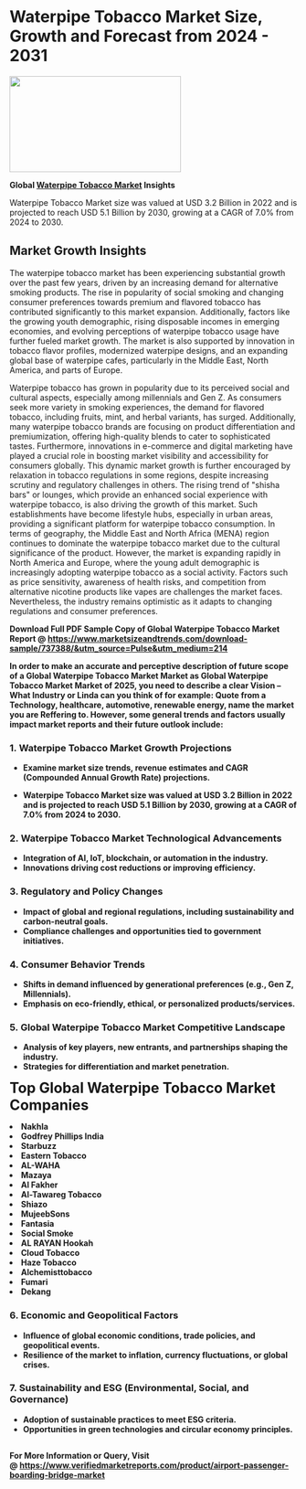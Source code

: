 <H1>Waterpipe Tobacco Market Size, Growth and Forecast from 2024 - 2031</H1><img class="aligncenter size-medium wp-image-584254" src="https://thirdeyenews.in/wp-content/uploads/2024/09/Global-Market-Research-300x168.jpeg" alt="" width="300" height="168" /><p><strong>Global&nbsp;<a href="https://www.marketsizeandtrends.com/download-sample/737388/&amp;utm_source=Pulse&amp;utm_medium=214">Waterpipe Tobacco Market</a> Insights</strong></p><p>Waterpipe Tobacco Market size was valued at USD 3.2 Billion in 2022 and is projected to reach USD 5.1 Billion by 2030, growing at a CAGR of 7.0% from 2024 to 2030.</p><p><h2>Market Growth Insights</h2> <p>The waterpipe tobacco market has been experiencing substantial growth over the past few years, driven by an increasing demand for alternative smoking products. The rise in popularity of social smoking and changing consumer preferences towards premium and flavored tobacco has contributed significantly to this market expansion. Additionally, factors like the growing youth demographic, rising disposable incomes in emerging economies, and evolving perceptions of waterpipe tobacco usage have further fueled market growth. The market is also supported by innovation in tobacco flavor profiles, modernized waterpipe designs, and an expanding global base of waterpipe cafes, particularly in the Middle East, North America, and parts of Europe.</p> <p><strong></strong></p> <p>Waterpipe tobacco has grown in popularity due to its perceived social and cultural aspects, especially among millennials and Gen Z. As consumers seek more variety in smoking experiences, the demand for flavored tobacco, including fruits, mint, and herbal variants, has surged. Additionally, many waterpipe tobacco brands are focusing on product differentiation and premiumization, offering high-quality blends to cater to sophisticated tastes. Furthermore, innovations in e-commerce and digital marketing have played a crucial role in boosting market visibility and accessibility for consumers globally. This dynamic market growth is further encouraged by relaxation in tobacco regulations in some regions, despite increasing scrutiny and regulatory challenges in others. The rising trend of "shisha bars" or lounges, which provide an enhanced social experience with waterpipe tobacco, is also driving the growth of this market. Such establishments have become lifestyle hubs, especially in urban areas, providing a significant platform for waterpipe tobacco consumption. In terms of geography, the Middle East and North Africa (MENA) region continues to dominate the waterpipe tobacco market due to the cultural significance of the product. However, the market is expanding rapidly in North America and Europe, where the young adult demographic is increasingly adopting waterpipe tobacco as a social activity. Factors such as price sensitivity, awareness of health risks, and competition from alternative nicotine products like vapes are challenges the market faces. Nevertheless, the industry remains optimistic as it adapts to changing regulations and consumer preferences.</p> <p><strong></p><p><span class=""><strong>Download Full PDF Sample Copy of Global Waterpipe Tobacco Market Report</strong> @ <a href="https://www.marketsizeandtrends.com/download-sample/737388/&amp;utm_source=Pulse&amp;utm_medium=214" target="_blank">https://www.marketsizeandtrends.com/download-sample/737388/&amp;utm_source=Pulse&amp;utm_medium=214</a></span></p><p>In order to make an accurate and perceptive description of future scope of a Global&nbsp;Waterpipe Tobacco Market Market as Global&nbsp;Waterpipe Tobacco Market Market of 2025, you need to describe a clear Vision &ndash; What Industry or Linda can you think of for example: Quote from a Technology, healthcare, automotive, renewable energy, name the market you are Reffering to. However, some general trends and factors usually impact market reports and their future outlook include:</p><h3>1.&nbsp;<strong>Waterpipe Tobacco Market Growth Projections</strong></h3><ul><li>Examine market size trends, revenue estimates and CAGR (Compounded Annual Growth Rate) projections.</li><li><p>Waterpipe Tobacco Market size was valued at USD 3.2 Billion in 2022 and is projected to reach USD 5.1 Billion by 2030, growing at a CAGR of 7.0% from 2024 to 2030.</p></li></ul><h3>2.&nbsp;<strong>Waterpipe Tobacco Market Technological Advancements</strong></h3><ul><li>Integration of AI, IoT, blockchain, or automation in the industry.</li><li>Innovations driving cost reductions or improving efficiency.</li></ul><h3>3.&nbsp;<strong>Regulatory and Policy Changes</strong></h3><ul><li>Impact of global and regional regulations, including sustainability and carbon-neutral goals.</li><li>Compliance challenges and opportunities tied to government initiatives.</li></ul><h3>4.&nbsp;<strong>Consumer Behavior Trends</strong></h3><ul><li>Shifts in demand influenced by generational preferences (e.g., Gen Z, Millennials).</li><li>Emphasis on eco-friendly, ethical, or personalized products/services.</li></ul><h3>5.&nbsp;<strong>Global Waterpipe Tobacco Market Competitive Landscape</strong></h3><ul><li>Analysis of key players, new entrants, and partnerships shaping the industry.</li><li>Strategies for differentiation and market penetration.</li></ul><p data-pm-slice="1 1 []"><span style="color: inherit; font-family: inherit; font-size: 25px;">Top Global Waterpipe Tobacco Market Companies</span></p><div class="" data-test-id=""><p><li>Nakhla</li><li> Godfrey Phillips India</li><li> Starbuzz</li><li> Eastern Tobacco</li><li> AL-WAHA</li><li> Mazaya</li><li> Al Fakher</li><li> Al-Tawareg Tobacco</li><li> Shiazo</li><li> MujeebSons</li><li> Fantasia</li><li> Social Smoke</li><li> AL RAYAN Hookah</li><li> Cloud Tobacco</li><li> Haze Tobacco</li><li> Alchemisttobacco</li><li> Fumari</li><li> Dekang</li></p></div><h3>6.&nbsp;<strong>Economic and Geopolitical Factors</strong></h3><ul><li>Influence of global economic conditions, trade policies, and geopolitical events.</li><li>Resilience of the market to inflation, currency fluctuations, or global crises.</li></ul><h3>7.&nbsp;<strong>Sustainability and ESG (Environmental, Social, and Governance)</strong></h3><ul><li>Adoption of sustainable practices to meet ESG criteria.</li><li>Opportunities in green technologies and circular economy principles.</li></ul><h2><strong style="font-size: 14px;">For More Information or Query, Visit @&nbsp;</strong><a style="background-color: #ffffff; font-size: 14px;" href="https://www.marketsizeandtrends.com/report/waterpipe-tobacco-market/" target="_blank">https://www.verifiedmarketreports.com/product/airport-passenger-boarding-bridge-market</a></h2>
